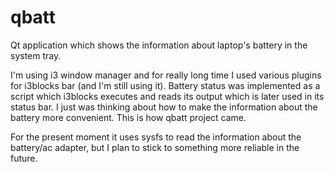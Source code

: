 # qbatt
Qt application which shows the information about laptop's battery in the system tray.

I'm using i3 window manager and for really long time I used various plugins for
i3blocks bar (and I'm still using it). Battery status was implemented as a script
which i3blocks executes and reads its output which is later used in its status
bar. I just was thinking about how to make the information about the battery more
convenient. This is how qbatt project came.

For the present moment it uses sysfs to read the information about the battery/ac
adapter, but I plan to stick to something more reliable in the future.
